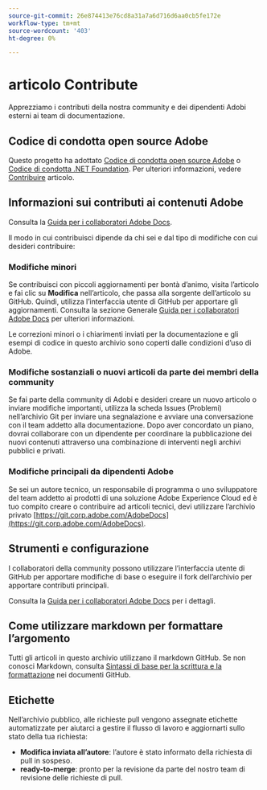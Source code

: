 ```yaml
---
source-git-commit: 26e874413e76cd8a31a7a6d716d6aa0cb5fe172e
workflow-type: tm+mt
source-wordcount: '403'
ht-degree: 0%

---
```

# articolo Contribute

Apprezziamo i contributi della nostra community e dei dipendenti Adobi esterni ai team di documentazione.

## Codice di condotta open source Adobe


Questo progetto ha adottato [Codice di condotta open source Adobe](code-of-conduct.md) o [Codice di condotta .NET Foundation](https://dotnetfoundation.org/code-of-conduct). Per ulteriori informazioni, vedere [Contribuire](contributing.md) articolo.

## Informazioni sui contributi ai contenuti Adobe

Consulta la [Guida per i collaboratori Adobe Docs](https://experienceleague.adobe.com/docs/contributor/contributor-guide/introduction.html?lang=it).

Il modo in cui contribuisci dipende da chi sei e dal tipo di modifiche con cui desideri contribuire:

### Modifiche minori

Se contribuisci con piccoli aggiornamenti per bontà d’animo, visita l’articolo e fai clic su **Modifica** nell’articolo, che passa alla sorgente dell’articolo su GitHub. Quindi, utilizza l’interfaccia utente di GitHub per apportare gli aggiornamenti. Consulta la sezione Generale [Guida per i collaboratori Adobe Docs](https://experienceleague.adobe.com/docs/contributor/contributor-guide/introduction.html?lang=it) per ulteriori informazioni.

Le correzioni minori o i chiarimenti inviati per la documentazione e gli esempi di codice in questo archivio sono coperti dalle condizioni d’uso di Adobe.

### Modifiche sostanziali o nuovi articoli da parte dei membri della community

Se fai parte della community di Adobi e desideri creare un nuovo articolo o inviare modifiche importanti, utilizza la scheda Issues (Problemi) nell’archivio Git per inviare una segnalazione e avviare una conversazione con il team addetto alla documentazione. Dopo aver concordato un piano, dovrai collaborare con un dipendente per coordinare la pubblicazione dei nuovi contenuti attraverso una combinazione di interventi negli archivi pubblici e privati.

<!--
If you submit a pull request with significant changes to documentation and code examples, you'll see a message in the pull request asking you to submit an online contribution license agreement (CLA). We need you to complete the online form before we can review your pull request.
-->

### Modifiche principali da dipendenti Adobe

Se sei un autore tecnico, un responsabile di programma o uno sviluppatore del team addetto ai prodotti di una soluzione Adobe Experience Cloud ed è tuo compito creare o contribuire ad articoli tecnici, devi utilizzare l’archivio privato [https://git.corp.adobe.com/AdobeDocs](https://git.corp.adobe.com/AdobeDocs). <!--Employees from other parts of the Adobe world should use the public repo for minor updates.-->

## Strumenti e configurazione

I collaboratori della community possono utilizzare l’interfaccia utente di GitHub per apportare modifiche di base o eseguire il fork dell’archivio per apportare contributi principali.

Consulta la [Guida per i collaboratori Adobe Docs](https://experienceleague.adobe.com/docs/contributor/contributor-guide/introduction.html?lang=it) per i dettagli.

## Come utilizzare markdown per formattare l’argomento

Tutti gli articoli in questo archivio utilizzano il markdown GitHub. Se non conosci Markdown, consulta [Sintassi di base per la scrittura e la formattazione](https://docs.github.com/en/get-started/writing-on-github/getting-started-with-writing-and-formatting-on-github/basic-writing-and-formatting-syntax) nei documenti GitHub.

## Etichette

Nell’archivio pubblico, alle richieste pull vengono assegnate etichette automatizzate per aiutarci a gestire il flusso di lavoro e aggiornarti sullo stato della tua richiesta:

* **Modifica inviata all’autore**: l’autore è stato informato della richiesta di pull in sospeso.
* **ready-to-merge**: pronto per la revisione da parte del nostro team di revisione delle richieste di pull.
